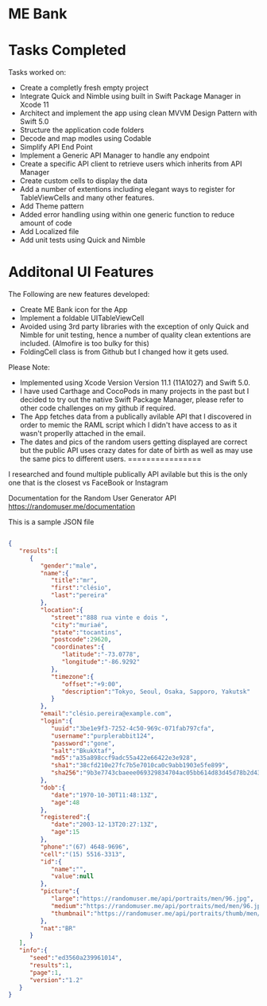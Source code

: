 ME Bank
============

# Tasks Completed

Tasks worked on:

- Create a completly fresh empty project
- Integrate Quick and Nimble using built in Swift Package Manager in Xcode 11
- Architect and implement the app using clean MVVM Design Pattern with Swift 5.0
- Structure the application code folders
- Decode and map modles using Codable
- Simplify API End Point 
- Implement a Generic API Manager to handle any endpoint
- Create a specific API client to retrieve users which inherits from API Manager
- Create custom cells to display the data
- Add a number of extentions including elegant ways to register for TableViewCells and many other features.
- Add Theme pattern
- Added error handling using within one generic function to reduce amount of code
- Add Localized file
- Add unit tests using Quick and Nimble

# Additonal UI Features

The Following are new features developed:

- Create ME Bank icon for the App
- Implement a foldable UITableViewCell
- Avoided using 3rd party libraries with the exception of only Quick and Nimble for unit testing, hence a number of quality clean extentions are included.  (Almofire is too bulky for this)
- FoldingCell class is from Github but I changed how it gets used.


Please Note:
- Implemented using Xcode Version Version 11.1 (11A1027) and Swift 5.0.
- I have used Carthage and CocoPods in many projects in the past but I decided to try out the native Swift Package Manager, please refer to other code challenges on my github if required.
- The App fetches data from a publically avilable API that I discovered in order to memic the RAML script which I didn't have access to as it wasn't properlly attached in the email.
- The dates and pics of the random users getting displayed are correct but the public API uses crazy dates for date of birth as well as may use the same pics to different users.
================

I researched and found multiple publically API avilable but this is the only one that is the closest vs FaceBook or Instagram

Documentation for the Random User Generator API
https://randomuser.me/documentation

This is a sample JSON file

```json

{ 
   "results":[ 
      { 
         "gender":"male",
         "name":{ 
            "title":"mr",
            "first":"clésio",
            "last":"pereira"
         },
         "location":{ 
            "street":"888 rua vinte e dois ",
            "city":"muriaé",
            "state":"tocantins",
            "postcode":29620,
            "coordinates":{ 
               "latitude":"-73.0778",
               "longitude":"-86.9292"
            },
            "timezone":{ 
               "offset":"+9:00",
               "description":"Tokyo, Seoul, Osaka, Sapporo, Yakutsk"
            }
         },
         "email":"clésio.pereira@example.com",
         "login":{ 
            "uuid":"3be1e9f3-7252-4c50-969c-071fab797cfa",
            "username":"purplerabbit124",
            "password":"gone",
            "salt":"BkukXtaf",
            "md5":"a35a898ccf9adc55a422e66422e3e928",
            "sha1":"38cfd210e27fc7b5e7010ca0c9abb1903e5fe899",
            "sha256":"9b3e7743cbaeee069329834704ac05bb614d83d45d78b2d435be7d1fd63bb736"
         },
         "dob":{ 
            "date":"1970-10-30T11:48:13Z",
            "age":48
         },
         "registered":{ 
            "date":"2003-12-13T20:27:13Z",
            "age":15
         },
         "phone":"(67) 4648-9696",
         "cell":"(15) 5516-3313",
         "id":{ 
            "name":"",
            "value":null
         },
         "picture":{ 
            "large":"https://randomuser.me/api/portraits/men/96.jpg",
            "medium":"https://randomuser.me/api/portraits/med/men/96.jpg",
            "thumbnail":"https://randomuser.me/api/portraits/thumb/men/96.jpg"
         },
         "nat":"BR"
      }
   ],
   "info":{ 
      "seed":"ed3560a239961014",
      "results":1,
      "page":1,
      "version":"1.2"
   }
}
```